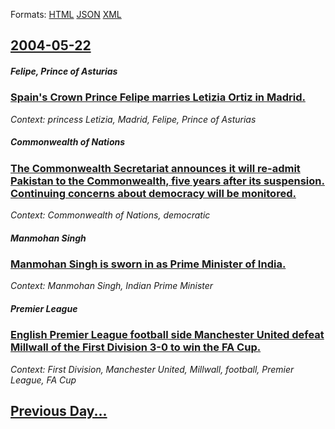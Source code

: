 
Formats: [HTML](2004/05/22/index.html)  [JSON](2004/05/22/index.json)  [XML](2004/05/22/index.xml)  

## [2004-05-22](/news/2004/05/22/index.md)

##### Felipe, Prince of Asturias
### [ Spain's Crown Prince Felipe marries Letizia Ortiz in Madrid. ](/news/2004/05/22/spain-s-crown-prince-felipe-marries-letizia-ortiz-in-madrid.md)
_Context: princess Letizia, Madrid, Felipe, Prince of Asturias_

##### Commonwealth of Nations
### [ The Commonwealth Secretariat announces it will re-admit Pakistan to the Commonwealth, five years after its suspension. Continuing concerns about democracy will be monitored. ](/news/2004/05/22/the-commonwealth-secretariat-announces-it-will-re-admit-pakistan-to-the-commonwealth-five-years-after-its-suspension-continuing-concerns.md)
_Context: Commonwealth of Nations, democratic_

##### Manmohan Singh
### [ Manmohan Singh is sworn in as Prime Minister of India. ](/news/2004/05/22/manmohan-singh-is-sworn-in-as-prime-minister-of-india.md)
_Context: Manmohan Singh, Indian Prime Minister_

##### Premier League
### [ English Premier League football side Manchester United defeat Millwall of the First Division 3-0 to win the FA Cup. ](/news/2004/05/22/english-premier-league-football-side-manchester-united-defeat-millwall-of-the-first-division-3a0-to-win-the-fa-cup.md)
_Context: First Division, Manchester United, Millwall, football, Premier League, FA Cup_

## [Previous Day...](/news/2004/05/21/index.md)


